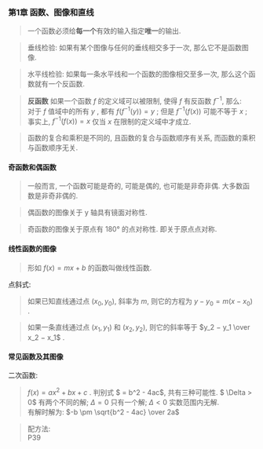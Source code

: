 ### 第1章  函数、图像和直线

> 一个函数必须给**每一个**有效的输入指定**唯一**的输出.

> 垂线检验: 如果有某个图像与任何的垂线相交多于一次, 那么它不是函数图像. 

> 水平线检验: 如果每一条水平线和一个函数的图像相交至多一次, 那么这个函数就有一个反函数.

> **反函数** 如果一个函数 $f$ 的定义域可以被限制, 使得 $f$ 有反函数 $f^{-1}$, 那么:</br>
        对于 $f$ 值域中的所有 $y$ , 都有 $f(f^{-1}(y)) = y$ ; 但是 $f^{-1}(f(x))$ 可能不等于 $x$ ; 事实上, $f^{-1}(f(x)) = x$ 仅当 $x$ 在限制的定义域中才成立. 

> 函数的复合和乘积是不同的, 且函数的复合与函数顺序有关系, 而函数的乘积与函数顺序无关. 

#### 奇函数和偶函数
 > 一般而言, 一个函数可能是奇的, 可能是偶的, 也可能是非奇非偶. 大多数函数是非奇非偶的. 

> 偶函数的图像关于 y 轴具有镜面对称性.

> 奇函数的图像关于原点有 180° 的点对称性. 即关于原点点对称.

#### 线性函数的图像
> 形如 $f(x) = mx + b$ 的函数叫做线性函数.</br>

点斜式:</br>
> 如果已知直线通过点 $(x_0, y_0)$, 斜率为 $m$, 则它的方程为 $y−y_0 = m(x−x_0)$ .

> 如果一条直线通过点 $(x_1, y_1)$ 和 $(x_2, y_2)$, 则它的斜率等于 $y_2 − y_1 \over x_2 − x_1$ .

#### 常见函数及其图像

二次函数:</br>
> $f(x) = ax^2 + bx + c$ .
> 判别式 $ =  b^2 - 4ac$, 共有三种可能性. $ \Delta > 0$ 有两个不同的解; $\Delta = 0$ 只有一个解; $\Delta < 0$ 实数范围内无解.</br>
> 有解时解为: $-b \pm \sqrt{b^2 - 4ac} \over 2a$

> 配方法:</br> P39

